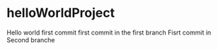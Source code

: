# helloWorldProject
Hello world
first commit
first commit in the first branch
Fisrt commit in Second branche